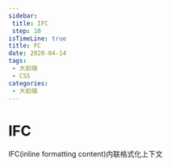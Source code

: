 ```yaml
---
sidebar:
 title: IFC
 step: 10
isTimeLine: true
title: FC
date: 2020-04-14
tags:
 - 大前端
 - CSS
categories:
 - 大前端
---
```

# IFC

IFC(inline formatting content)内联格式化上下文

